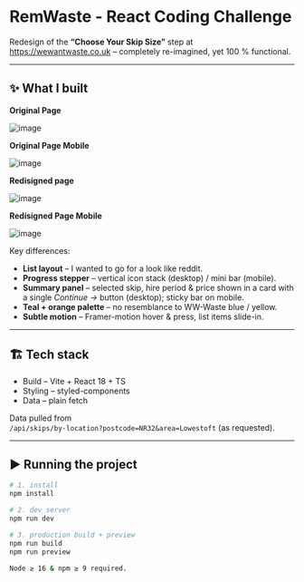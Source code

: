 # RemWaste - React Coding Challenge 

Redesign of the **“Choose Your Skip Size”** step at  
<https://wewantwaste.co.uk> – completely re-imagined, yet 100 % functional.

---

## ✨ What I built

**Original Page**

![image](https://github.com/user-attachments/assets/cdd97e87-20f9-4830-9120-257d74322db6)

**Original Page Mobile**

![image](https://github.com/user-attachments/assets/0798839a-f5d7-4551-be0b-aba1070a737f)


**Redisigned page**

![image](https://github.com/user-attachments/assets/7dbc7fac-6616-498d-8844-94afcc253732)

**Redisigned Page Mobile**

![image](https://github.com/user-attachments/assets/539e0524-c848-4106-87ae-c1e54ac00c85)

Key differences:

- **List layout** – I wanted to go for a look like reddit. 
- **Progress stepper** – vertical icon stack (desktop) / mini bar (mobile).
- **Summary panel** – selected skip, hire period & price shown in a card with a single _Continue →_ button (desktop); sticky bar on mobile.
- **Teal + orange palette** – no resemblance to WW-Waste blue / yellow.
- **Subtle motion** – Framer-motion hover & press, list items slide-in.

---

## 🏗️ Tech stack

- Build – Vite + React 18 + TS 
- Styling – styled-components 
- Data – plain fetch


Data pulled from  
`/api/skips/by-location?postcode=NR32&area=Lowestoft` (as requested).

---


## ▶️ Running the project

```bash
# 1. install
npm install

# 2. dev server
npm run dev

# 3. production build + preview
npm run build
npm run preview

Node ≥ 16 & npm ≥ 9 required.
```
